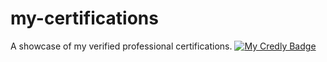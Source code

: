 # my-certifications
A showcase of my verified professional certifications.
[![My Credly Badge](https://images.credly.com/size/340x340/images/3a12ef20-6eca-417a-b1c5-5674bb07724c/image.png)](https://www.credly.com/badges/3a12ef20-6eca-417a-b1c5-5674bb07724c/public_url)
